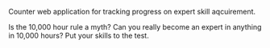 Counter web application for tracking progress on expert skill aqcuirement.

Is the 10,000 hour rule a myth? Can you really become an expert in anything in 10,000 hours? Put your skills to the test.
